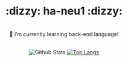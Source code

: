 <!--
**ha-neu1/ha-neu1** is a ✨ _special_ ✨ repository because its `README.md` (this file) appears on your GitHub profile.

Here are some ideas to get you started:

- 🔭 I’m currently working on ...
- 🌱 I’m currently learning ...
- 👯 I’m looking to collaborate on ...
- 🤔 I’m looking for help with ...
- 💬 Ask me about ...
- 📫 How to reach me: ...
- 😄 Pronouns: ...
- ⚡ Fun fact: ...
-->
<div align=center><h1> :dizzy: ha-neu1 :dizzy: </h1></div>
<div align=center>
 <br>
 🌱 I’m currently learning back-end language!
</br>

<br>

![Github Stats](https://github-readme-stats.vercel.app/api?username=ha-neu1&theme=dark&show_icons=true) [![Top Langs](https://github-readme-stats.vercel.app/api/top-langs/?username=ha-neu1&theme=dark&layout=compact)](https://github.com/ha-neu1/github-readme-stats)

<!-- <h2>stack</h2> -->
</div>
